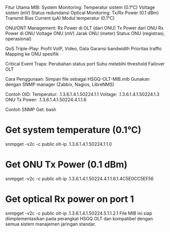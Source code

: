 Fitur Utama MIB:
System Monitoring:
Temperatur sistem (0.1°C)
Voltage sistem (mV)
Status redundansi
Optical Monitoring:
Tx/Rx Power (0.1 dBm)
Transmit Bias Current (μA)
Modul temperatur (0.1°C)

ONU/ONT Management:
Rx Power di OLT (dari ONU)
Tx Power dari ONU
Rx Power di ONU
Voltage ONU (mV)
Jarak ONU (meter)
Status ONU (registrasi, operasional)

QoS Triple-Play:
Profil VoIP, Video, Data
Garansi bandwidth
Prioritas traffic
Mapping ke ONU spesifik

Critical Event Traps:
Perubahan status port
Suhu melebihi threshold
Failover OLT

Cara Penggunaan:
Simpan file sebagai HSGQ-OLT-MIB.mib
Gunakan dengan SNMP manager (Zabbix, Nagios, LibreNMS)

Contoh OID:
Temperatur: .1.3.6.1.4.1.50224.1.1
Voltage: .1.3.6.1.4.1.50224.1.3
ONU Tx Power: .1.3.6.1.4.1.50224.4.1.1.6

Contoh SNMP Get:
bash
# Get system temperature (0.1°C)
snmpget -v2c -c public olt-ip .1.3.6.1.4.1.50224.1.1.0

# Get ONU Tx Power (0.1 dBm)
snmpget -v2c -c public olt-ip .1.3.6.1.4.1.50224.4.1.1.6.1.4C5E0CC5EF56

# Get optical Rx power on port 1
snmpget -v2c -c public olt-ip .1.3.6.1.4.1.50224.5.1.1.2.1
File MIB ini siap diimplementasikan pada perangkat HSGQ OLT dan kompatibel dengan semua sistem manajemen jaringan standar.
